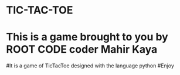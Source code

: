 # TIC-TAC-TOE
# This is a game brought to you by ROOT CODE coder Mahir Kaya
#It is a game of TicTacToe designed with the language python
#Enjoy
